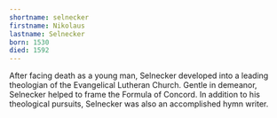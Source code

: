 ```yaml
---
shortname: selnecker
firstname: Nikolaus
lastname: Selnecker
born: 1530
died: 1592
---
```


After facing death as a young man, Selnecker developed into a leading theologian of the Evangelical Lutheran Church. Gentle in demeanor, Selnecker helped to frame the Formula of Concord. In addition to his theological pursuits, Selnecker was also an accomplished hymn writer.